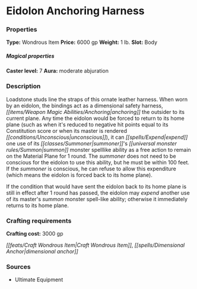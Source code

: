 ﻿---
Title: "Eidolon Anchoring Harness"
Type: "Wondrous Item"
Price: "6000 gp"
Weight: "1 lb."
Slot: "Body"
Caster level: "7"
Aura: "moderate abjuration"
Description: |
  "Loadstone studs line the straps of this ornate leather harness. When worn by an eidolon, the bindings act as a dimensional safety harness, anchoring the outsider to its current plane. Any time the eidolon would be forced to return to its home plane (such as when it's reduced to negative hit points equal to its Constitution score or when its master is rendered unconscious), it can expend one use of its summoner's _summon monster_ spelllike ability as a free action to remain on the Material Plane for 1 round. The summoner does not need to be conscious for the eidolon to use this ability, but he must be within 100 feet. If the summoner is conscious, he can refuse to allow this expenditure (which means the eidolon is forced back to its home plane).
  If the condition that would have sent the eidolon back to its home plane is still in effect after 1 round has passed, the eidolon may expend another use of its master's _summon monster_ spell-like ability; otherwise it immediately returns to its home plane."
Crafting cost: "3000 gp"
Sources: "['Ultimate Equipment']"
---

# Eidolon Anchoring Harness

### Properties

**Type:** Wondrous Item **Price:** 6000 gp **Weight:** 1 lb. **Slot:** Body

##### Magical properties

**Caster level:** 7 **Aura:** moderate abjuration

### Description

Loadstone studs line the straps of this ornate leather harness. When worn by an eidolon, the bindings act as a dimensional safety harness, _[[items/Weapon Magic Abilities/Anchoring|anchoring]]_ the outsider to its current plane. Any time the eidolon would be forced to return to its home plane (such as when it's reduced to negative hit points equal to its Constitution score or when its master is rendered _[[conditions/Unconscious|unconscious]]_), it can _[[spells/Expend|expend]]_ one use of its _[[classes/Summoner|summoner]]_'s _[[universal monster rules/Summon|summon]]_ monster spelllike ability as a free action to remain on the Material Plane for 1 round. The _summoner_ does not need to be conscious for the eidolon to use this ability, but he must be within 100 feet. If the _summoner_ is conscious, he can refuse to allow this expenditure (which means the eidolon is forced back to its home plane).

If the condition that would have sent the eidolon back to its home plane is still in effect after 1 round has passed, the eidolon may _expend_ another use of its master's _summon_ monster spell-like ability; otherwise it immediately returns to its home plane.

### Crafting requirements

**Crafting cost:** 3000 gp

_[[feats/Craft Wondrous Item|Craft Wondrous Item]]_, _[[spells/Dimensional Anchor|dimensional anchor]]_

### Sources

* Ultimate Equipment